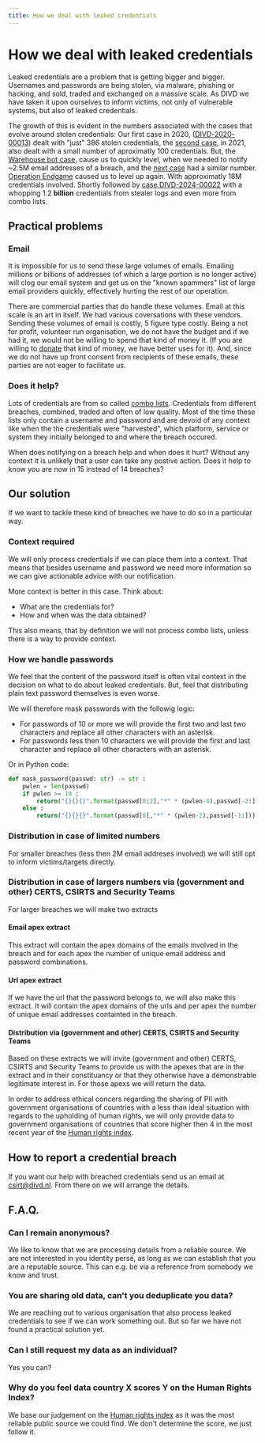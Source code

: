 ```yaml
---
title: How we deal with leaked credentials
---
```

# How we deal with leaked credentials

Leaked credentials are a problem that is getting bigger and bigger. Usernames and passwords are being stolen, via malware, phishing or hacking, and sold, traded and exchanged on a massive scale. As  DIVD we have taken it upon ourselves to inform victims, not only of vulnerable systems, but also of leaked credentials.

The growth of this is evident in the numbers associated with the cases that evolve around stolen credentials:
Our first case in 2020, ([DIVD-2020-00013](/DIVD-2020-00013)) dealt with "just" 386 stolen credentials, the [second case](/DIVD-2021-00004), in 2021, also dealt with a small number of aproximatly 100 credentials. But, the [Warehouse bot case](/DIVD-2021-00012), cause us to quickly level, when we needed to notify ~2.5M email addresses of a breach, and the [next case](/DIVD-2021-00015) had a similar number.
[Operation Endgame](/DIVD-2024-00019) caused us to level up again. With approximatly 18M credentials involved. Shortly followed by [case DIVD-2024-00022](/DIVD-2024-00022) with a whopping 1.2 **billion** credentials from stealer logs and even more from combo lists.

## Practical problems

### Email

It is impossible for us to send these large volumes of emails. Emailing millions or billions of addresses (of which a large portion is no longer active) will clog our email system and get us on the "known spammers" list of large email providers quickly, effectively hurting the rest of our operation.

There are commercial parties that do handle these volumes. Email at this scale is an art in itself. We had various coversations with these vendors. Sending these volumes of email is costly, 5 figure type costly. Being a not for profit, volunteer run organisation, we do not have the budget and if we had it, we would not be willing to spend that kind of money it. (If you are willing to [donate](https://www.divd.nl/donate) that kind of money, we have better uses for it). And, since we do not have up front consent from recipients of these emails, these parties are not eager to facilitate us.

### Does it help?

Lots of credentials are from so called [combo lists](https://scirge.com/glossary/combo-list). Credentials from different breaches, combined, traded and often of low quality. Most of the time these lists only contain a username and password and are devoid of any context like when the the credentials were "harvested", which platform, service or system they initially belonged to and where the breach occured.

When does notifying on a breach help and when does it hurt? Without any context it is unlikely that a user can take any postive action. Does it help to know you are now in 15 instead of 14 breaches?

## Our solution

If we want to tackle these kind of breaches we have to do so in a particular way.

### Context required

We will only process credentials if we can place them into a context. That means that besides username and password we need more information so we can give actionable advice with our notification. 

More context is better in this case. Think about:
* What are the credentials for?
* How and when was the data obtained?

This also means, that by definition we will not process combo lists, unless there is a way to provide context.

### How we handle passwords

We feel that the content of the password itself is often vital context in the decision on what to do about leaked credentials. But, feel that distributing plain text password themselves is even worse. 

We will therefore mask passwords with the followig logic:
* For passwords of 10 or more we will provide the first two and last two characters and replace all other characters with an asterisk.
* For passwords less then 10 characters we will provide the first and last character and replace all other characters with an asterisk.

Or in Python code:

```python
def mask_password(passwd: str) -> str :
    pwlen = len(passwd)
    if pwlen >= 10 :
        return("{}{}{}".format(passwd[0:2],"*" * (pwlen-4),passwd[-2:]))
    else :
        return("{}{}{}".format(passwd[0],"*" * (pwlen-2),passwd[-1:]))
```

### Distribution in case of limited numbers

For smaller breaches (less then 2M email addreses involved) we will still opt to inform victims/targets directly.

### Distribution in case of largers numbers via (government and other) CERTS, CSIRTS and Security Teams

For larger breaches we will make two extracts

#### Email apex extract

This extract will contain the apex domains of the emails involved in the breach and for each apex the number of unique email address and password combinations.

#### Url apex extract

If we have the url that the password belongs to, we will also make this extract. It will contain the apex domains of the urls and per apex the number of unique email addresses containted in the breach.

#### Distribution via (government and other) CERTS, CSIRTS and Security Teams

Based on these extracts we will invite (government and other) CERTS, CSIRTS and Security Teams to provide us with the apexes that are in the extract and in their constituancy or that they otherwise have a demonstrable legitimate interest in. For those apexs we will return the data.

In order to address ethical concers regarding the sharing of PII with government organisations of countries with a less than ideal situation with regards to the upholding of human rights, we will only provide data to government organisations of countries that score higher then 4 in the most recent year of the [Human rights index](https://ourworldindata.org/grapher/human-rights-index-vdem).

## How to report a credential breach

If you want our help with breached credentials send us an email at csirt@divd.nl. From there on we will arrange the details.

## F.A.Q.

### Can I remain anonymous?

We like to know that we are processing details from a reliable source. We are not interested in you identity persé, as long as we can establish that you are a reputable source. This can e.g. be via a reference from somebody we know and trust.

### You are sharing old data, can't you deduplicate you data?

We are reaching out to various organisation that also process leaked credentials to see if we can work something out. But so far we have not found a practical solution yet.

### Can I still request my data as an individual?

Yes you can?

### Why do you feel data country X scores Y on the Human Rights Index?

We base our judgement on the [Human rights index](https://ourworldindata.org/grapher/human-rights-index-vdem) as it was the most reliable public source we could find. We don't determine the score, we just follow it.


